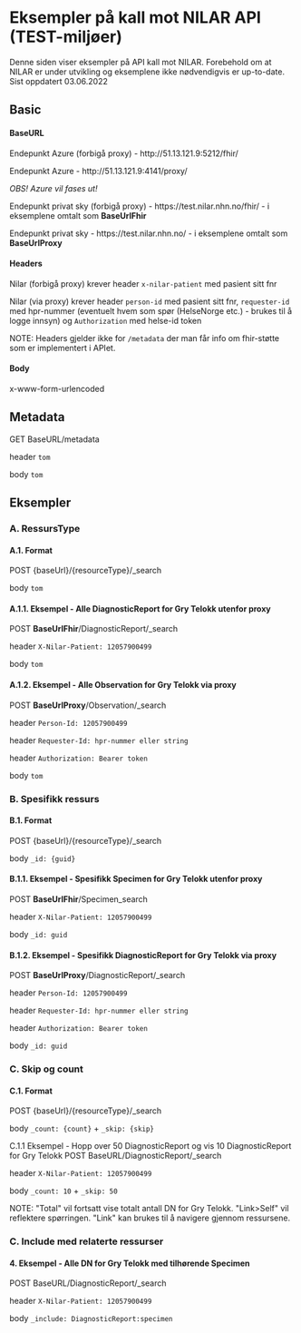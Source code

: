 <h1>Eksempler på kall mot NILAR API (TEST-miljøer)</h1>
Denne siden viser eksempler på API kall mot NILAR.
Forebehold om at NILAR er under utvikling og eksemplene ikke nødvendigvis er up-to-date.
Sist oppdatert 03.06.2022

<h2>Basic</h2>

<h4>BaseURL</h4>
<p>Endepunkt Azure (forbigå proxy) - http://51.13.121.9:5212/fhir/</p>
<p>Endepunkt Azure - http://51.13.121.9:4141/proxy/</p>
<p> <i> OBS! Azure vil fases ut! </i> </p>


<p>Endepunkt privat sky (forbigå proxy) - https://test.nilar.nhn.no/fhir/ - i eksemplene omtalt som <b>BaseUrlFhir</b></p>
<p>Endepunkt privat sky - https://test.nilar.nhn.no/ - i eksemplene omtalt som <b>BaseUrlProxy</b></p>

<h4>Headers</h4>
<p>Nilar (forbigå proxy) krever header <code>x-nilar-patient</code> med pasient sitt fnr</p>
<p>Nilar (via proxy) krever header <code>person-id</code> med pasient sitt fnr, <code>requester-id</code> med hpr-nummer (eventuelt hvem som spør (HelseNorge etc.) - brukes til å logge innsyn) og <code>Authorization</code> med helse-id token</p>
NOTE: Headers gjelder ikke for <code>/metadata</code> der man får info om fhir-støtte som er implementert i APIet.

<h4>Body</h4>
x-www-form-urlencoded

<h2>Metadata</h2>
GET BaseURL/metadata
<p>header <code>tom</code></p>
<p>body <code>tom</code></p>

<h2>Eksempler</h2>

<h3>A. RessursType</h3>

<h4>A.1. Format</h4>

POST {baseUrl}/{resourceType}/_search
<p>body <code>tom</code></p>

<h4>A.1.1. Eksempel - Alle DiagnosticReport for Gry Telokk utenfor proxy</h4>
POST <b>BaseUrlFhir</b>/DiagnosticReport/_search
<p>header <code>X-Nilar-Patient: 12057900499</code> </p>
<p>body <code>tom</code></p>

<h4>A.1.2. Eksempel - Alle Observation for Gry Telokk via proxy</h4>
POST <b>BaseUrlProxy</b>/Observation/_search
<p>header <code>Person-Id: 12057900499</code> </p>
<p>header <code>Requester-Id: hpr-nummer eller string </code> </p>
<p>header <code>Authorization: Bearer token </code> </p>
<p>body <code>tom</code></p>

<h3>B. Spesifikk ressurs</h3>

<h4>B.1. Format</h4>

POST {baseUrl}/{resourceType}/_search
<p>body <code>_id: {guid}</code></p>

<h4>B.1.1. Eksempel - Spesifikk Specimen for Gry Telokk utenfor proxy</h4>
POST <b>BaseUrlFhir</b>/Specimen_search
<p>header <code>X-Nilar-Patient: 12057900499</code> </p>
<p>body <code>_id: guid</code></p>

<h4>B.1.2. Eksempel - Spesifikk DiagnosticReport for Gry Telokk via proxy</h4>
POST <b>BaseUrlProxy</b>/DiagnosticReport/_search
<p>header <code>Person-Id: 12057900499</code> </p>
<p>header <code>Requester-Id: hpr-nummer eller string </code> </p>
<p>header <code>Authorization: Bearer token </code> </p>
<p>body <code>_id: guid</code></p>

<h3>C. Skip og count</h3>

<h4>C.1. Format</h4>
POST {baseUrl}/{resourceType}/_search
<p>body <code>_count: {count}</code> + <code>_skip: {skip}</code></p

<h4>C.1.1 Eksempel - Hopp over 50 DiagnosticReport og vis 10 DiagnosticReport for Gry Telokk</h4>
POST BaseURL/DiagnosticReport/_search
<p>header <code>X-Nilar-Patient: 12057900499</code> </p>
<p>body <code>_count: 10</code> + <code>_skip: 50</code></p>

NOTE: "Total" vil fortsatt vise totalt antall DN for Gry Telokk. "Link>Self" vil reflektere spørringen. "Link" kan brukes til å navigere gjennom ressursene.

<h3>C. Include med relaterte ressurser</h3>

<h4>4. Eksempel - Alle DN for Gry Telokk med tilhørende Specimen</h4>
POST BaseURL/DiagnosticReport/_search
<p>header <code>X-Nilar-Patient: 12057900499</code> </p>
<p>body <code>_include: DiagnosticReport:specimen</code></p>

